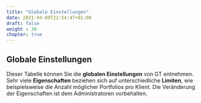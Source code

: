 ```yaml
---
title: "Globale Einstellungen"
date: 2021-04-09T22:54:47+01:00
draft: false
weight : 30
chapter: true
---
```

## Globale Einstellungen
Dieser Tabelle können Sie die **globalen Einstellungen** von GT entnehmen. Sehr viele **Eigenschaften** beziehen sich auf unterschiedliche **Limiten**, wie beispielsweise die Anzahl möglicher Portfolios pro Klient. Die Veränderung der Eigenschaften ist dem Administratoren vorbehalten.